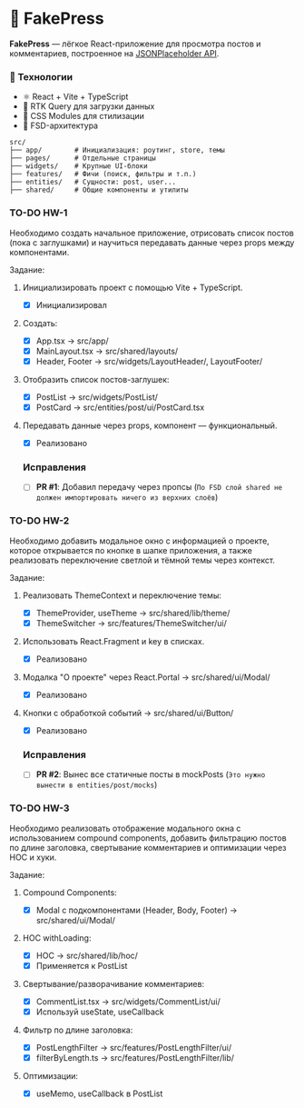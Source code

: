 # 📰 FakePress

**FakePress** — лёгкое React-приложение для просмотра постов и комментариев, построенное на [JSONPlaceholder API](https://jsonplaceholder.typicode.com).

### 🚀 Технологии

- ⚛️ React + Vite + TypeScript
- 🔄 RTK Query для загрузки данных
- 🎨 CSS Modules для стилизации
- 🧱 FSD-архитектура

```
src/
├── app/        # Инициализация: роутинг, store, темы
├── pages/      # Отдельные страницы
├── widgets/    # Крупные UI-блоки
├── features/   # Фичи (поиск, фильтры и т.п.)
├── entities/   # Сущности: post, user...
├── shared/     # Общие компоненты и утилиты
```

### TO-DO HW-1

Необходимо создать начальное приложение, отрисовать список постов (пока с заглушками) и научиться передавать данные через props между компонентами.

Задание:

1. Инициализировать проект с помощью Vite + TypeScript.

   - [x] Инициализировал

2. Создать:

   - [x] App.tsx → src/app/
   - [x] MainLayout.tsx → src/shared/layouts/
   - [x] Header, Footer → src/widgets/LayoutHeader/, LayoutFooter/

3. Отобразить список постов-заглушек:

   - [x] PostList → src/widgets/PostList/
   - [x] PostCard → src/entities/post/ui/PostCard.tsx

4. Передавать данные через props, компонент — функциональный.

   - [x] Реализовано

   ### Исправления

   - [ ] **PR #1**: Добавил передачу через пропсы (`По FSD слой shared не должен импортировать ничего из верхних слоёв`)

### TO-DO HW-2

Необходимо добавить модальное окно с информацией о проекте, которое открывается по кнопке в шапке приложения, а также реализовать переключение светлой и тёмной темы через контекст.

Задание:

1. Реализовать ThemeContext и переключение темы:

   - [x] ThemeProvider, useTheme → src/shared/lib/theme/
   - [x] ThemeSwitcher → src/features/ThemeSwitcher/ui/

2. Использовать React.Fragment и key в списках.

   - [x] Реализовано

3. Модалка "О проекте" через React.Portal → src/shared/ui/Modal/

   - [x] Реализовано

4. Кнопки с обработкой событий → src/shared/ui/Button/

   - [x] Реализовано

   ### Исправления

   - [ ] **PR #2**: Вынес все статичные посты в mockPosts (`Это нужно вынести в entities/post/mocks`)

### TO-DO HW-3

Необходимо реализовать отображение модального окна с использованием compound components, добавить фильтрацию постов по длине заголовка, свертывание комментариев и оптимизации через HOC и хуки.

Задание:

1. Compound Components:

   - [x] Modal с подкомпонентами (Header, Body, Footer) → src/shared/ui/Modal/

2. HOC withLoading:

   - [x] HOC → src/shared/lib/hoc/
   - [x] Применяется к PostList

3. Свертывание/разворачивание комментариев:

   - [x] CommentList.tsx → src/widgets/CommentList/ui/
   - [x] Используй useState, useCallback

4. Фильтр по длине заголовка:

   - [x] PostLengthFilter → src/features/PostLengthFilter/ui/
   - [x] filterByLength.ts → src/features/PostLengthFilter/lib/

5. Оптимизации:
   - [x] useMemo, useCallback в PostList
